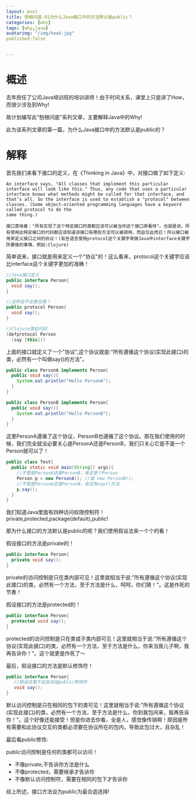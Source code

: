 ```yaml
---
layout: post
title: 刨根问底-01为什么Java接口中的方法默认是public？
categories: [why]
tags: [why,java]
avatarimg: "/img/head.jpg"
published:false


---
```


# 概述

去年担任了公司Java培训班的培训讲师！由于时间关系，课堂上只是讲了How，而很少涉及到Why!

故计划编写此"刨根问底"系列文章，主要解释Java中的Why!

此为该系列文章的第一篇，为什么Java接口中的方法默认是public的？

# 解释

首先我们来看下接口的定义，在《Thinking in Java》中，对接口做了如下定义:

```example
An interface says, "All classes that implement this particular interface will look like this." Thus, any code that uses a particular interface knows what methods might be called for that interface, and that’s all. So the interface is used to establish a "protocol" between classes. (Some object-oriented programming languages have a keyword called protocol to do the
same thing.)

接口意味着："所有实现了这个特定接口的类都应该可以被当作这个接口来看待"。也就是说，所有使用此特定接口的代码都应该知道该接口有哪些方法可以被调用，而且仅此而已！所以接口被用来定义接口之间的协议！(有些语言使用protocol这个关键字来做Java中interface关键字所要做的事情，例如:Clojure)
```

简单说来，接口就是用来定义一个"协议"的！这么看来，protocol这个关键字应该比interface这个关键字更加的准确！

```java
//Java接口定义
public interface Person{
  void say();
}

//这样会不会更合理？
public protocol Person{
  void say();
}

//Clojure类似代码
(defprotocol Person
  (say [this]))
```

上面的接口就定义了一个"协议",这个协议就是:"所有遵循这个协议(实现此接口)的类，必然有一个叫做say()的方法"。

<!-- more -->

```java
public class PersonA implements Person{
  public void say(){
    System.out.println("Hello PersonA");
  }
}

public class PersonB implements Person{
  public void say(){
    System.out.println("Hello PersonB");
  }
}
```

这里PersonA遵循了这个协议，PersonB也遵循了这个协议。那在我们使用的时候，我们完全就没必要关心是PersonA还是PersonB，我们只关心它是不是一个Person就可以了！

```java
public class Test{
  public static void main(String[] args){
    //不管是PersonA还是PersonB，肯定是个Person
    Person p = new PersonA(); //或 new PersonB();
    //不管是PersonA还是PersonB，肯定有say()方法
    p.say();
  }
}
```

我们知道Java里面有四种访问权限控制符！private,protected,package(default),public!

那为什么接口的方法默认是public的呢？我们使用假设法来一个个的看！

假设接口的方法是private的！

```java
public interface Person{
  private void say();
}
```

private的访问控制是只在类内部可见！这里就相当于说:"所有遵循这个协议(实现此接口)的类，必然有一个方法，至于方法是什么，呵呵，你们猜！"。这是作死的节奏！

假设接口的方法是protected的！

```java
public interface Person{
  protected void say();
}
```

protected的访问控制是只在类或子类内部可见！这里就相当于说:"所有遵循这个协议(实现此接口)的类，必然有一个方法，至于方法是什么，你来当我儿子啊，我再告诉你！"。这个就更是作死了～

最后，假设接口的方法是默认修饰符！


```java
public interface Person{
   //假设这里不会自动加public修饰符
   void say();
}
```

默认访问控制是只在相同的包下的类可见！这里就相当于说:"所有遵循这个协议(实现此接口)的类，必然有一个方法，至于方法是什么，你到我包间来，我再告诉你！"。这个好像还能接受！但是你进去你看，全是人，感觉像传销啊！原因是所有需要和此协议交互的类都必须要在协议所在的包内，导致此包过大，且杂乱！

最后看public修饰:

public访问控制是任何的类都可以访问！

- 不像private,不告诉你方法是什么
- 不像protected，需要继承才告诉你
- 不像默认访问控制符，需要在相同的包下才告诉你

综上所述，接口方法设为public为最合适选择!

